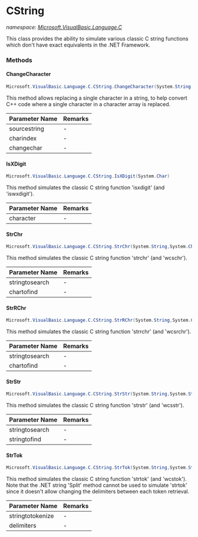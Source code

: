 ﻿# CString
_namespace: [Microsoft.VisualBasic.Language.C](./index.md)_

This class provides the ability to simulate various classic C string functions
which don't have exact equivalents in the .NET Framework.



### Methods

#### ChangeCharacter
```csharp
Microsoft.VisualBasic.Language.C.CString.ChangeCharacter(System.String,System.Int32,System.Char)
```
This method allows replacing a single character in a string, to help convert
 C++ code where a single character in a character array is replaced.

|Parameter Name|Remarks|
|--------------|-------|
|sourcestring|-|
|charindex|-|
|changechar|-|


#### IsXDigit
```csharp
Microsoft.VisualBasic.Language.C.CString.IsXDigit(System.Char)
```
This method simulates the classic C string function 'isxdigit' (and 'iswxdigit').

|Parameter Name|Remarks|
|--------------|-------|
|character|-|


#### StrChr
```csharp
Microsoft.VisualBasic.Language.C.CString.StrChr(System.String,System.Char)
```
This method simulates the classic C string function 'strchr' (and 'wcschr').

|Parameter Name|Remarks|
|--------------|-------|
|stringtosearch|-|
|chartofind|-|


#### StrRChr
```csharp
Microsoft.VisualBasic.Language.C.CString.StrRChr(System.String,System.Char)
```
This method simulates the classic C string function 'strrchr' (and 'wcsrchr').

|Parameter Name|Remarks|
|--------------|-------|
|stringtosearch|-|
|chartofind|-|


#### StrStr
```csharp
Microsoft.VisualBasic.Language.C.CString.StrStr(System.String,System.String)
```
This method simulates the classic C string function 'strstr' (and 'wcsstr').

|Parameter Name|Remarks|
|--------------|-------|
|stringtosearch|-|
|stringtofind|-|


#### StrTok
```csharp
Microsoft.VisualBasic.Language.C.CString.StrTok(System.String,System.String)
```
This method simulates the classic C string function 'strtok' (and 'wcstok').
 Note that the .NET string 'Split' method cannot be used to simulate 'strtok' since
 it doesn't allow changing the delimiters between each token retrieval.

|Parameter Name|Remarks|
|--------------|-------|
|stringtotokenize|-|
|delimiters|-|



